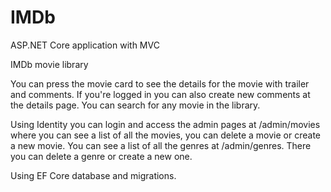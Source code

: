 # IMDb

ASP.NET Core application with MVC

IMDb movie library

You can press the movie card to see the details for the movie with trailer and comments. If you're logged in you can also create new comments at the details page. You can search for any movie in the library.

Using Identity you can login and access the admin pages at /admin/movies where you can see a list of all the movies, you can delete a movie or create a new movie.
You can see a list of all the genres at /admin/genres. There you can delete a genre or create a new one. 

Using EF Core database and migrations. 
